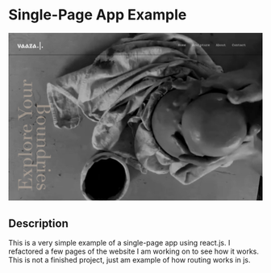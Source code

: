 # Single-Page App Example

![Screenshot](https://github.com/veraphipps01/single-page-app/blob/main/screen.png?raw=true)

## Description
This is a very simple example of a single-page app using react.js. I refactored a few pages of the website I am working on to see how it works. This is not a finished project, just am example of how routing works in js.

